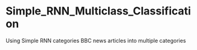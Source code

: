 # Simple_RNN_Multiclass_Classification
Using Simple RNN categories BBC news articles into multiple categories
